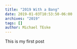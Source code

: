 ```yaml
---
title: "2019 With a Bang"
date: 2019-01-03T10:53:50-06:00
archives: "2019"
tags: []
author: Michael TEske
---
```

This is my first post